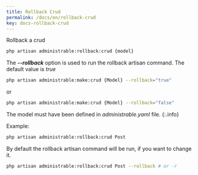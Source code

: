 ```yaml
---
title: Rollback Crud
permalink: /docs/en/rollback-crud
key: docs-rollback-crud
---
```



Rollback a crud

```bash
php artisan administrable:rollback:crud {model}
```

The ***--rollback*** option is used to run the rollback artisan command. The default value is *true*

```bash
php artisan administrable:make:crud {Model} --rollback="true"
```

or

```bash
php artisan administrable:make:crud {Model} --rollback="false"
```

The model must have been defined in *administrable.yaml* file.
{:.info}

Example:

```bash
php artisan administrable:rollback:crud Post
```

By default the rollback artisan command will be run, if you want to change it.

```bash
php artisan administrable:rollback:crud Post --rollback # or -r
```
